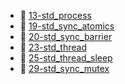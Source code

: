 * 📄 [13-std_process](13-std_process.md)
* 📄 [19-std_sync_atomics](19-std_sync_atomics.md)
* 📄 [20-std_sync_barrier](20-std_sync_barrier.md)
* 📄 [23-std_thread](23-std_thread.md)
* 📄 [25-std_thread_sleep](25-std_thread_sleep.md)
* 📄 [29-std_sync_mutex](29-std_sync_mutex.md)

